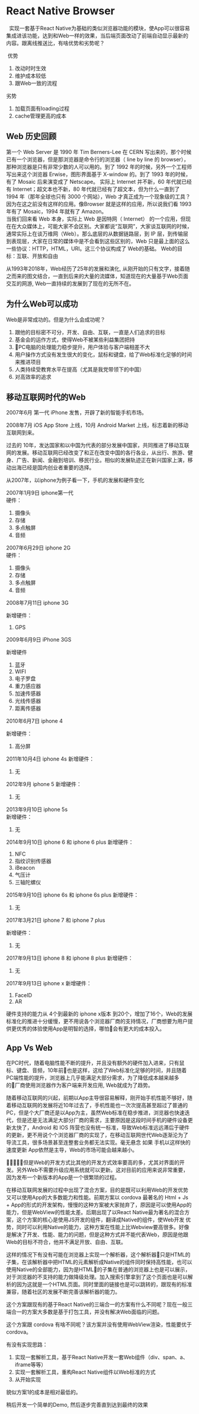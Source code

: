 # React Native Browser
  
 实现一套基于React Native为基础的类似浏览器功能的模块，使App可以很容易集成进该功能，达到和Web一样的效果，当后端页面改动了前端自动显示最新的内容。跟离线推送比，有啥优势和劣势呢？    

  优势    
  1. 改动时时生效
  2. 维护成本较低      
  3. 跟Web一致的流程

  劣势
  1. 加载页面有loading过程
  2. cache管理更高的成本

## Web 历史回顾  

第一个 Web Server 是 1990 年 Tim Berners-Lee 在 CERN 写出来的，那个时候已有一个浏览器，但是那浏览器是命令行的浏览器（ line by line 的 browser），那种浏览器是只有非常少数的人可以用的。到了 1992 年的时候，另外一个工程师写出来这个浏览器 Erwise，图形界面基于 X-window 的。到了 1993 年的时候，有了 Mosaic 后来演变成了 Netscape。
实际上 Internet 并不新，60 年代就已经有 Internet；超文本也不新，80 年代就已经有了超文本，但为什么一直到了 1994 年（那年全球也只有 3000 个网站），Web 才真正成为一个现象级的工具？因为在这之前没有这样的应用。像Browser 就是这样的应用，所以说我们看 1993 年有了 Mosaic，1994 年就有了 Amazon。    
当我们回来看 Web 本身，实际上 Web 是因特网（ Internet） 的一个应用，但现在在大众媒体上，可能大家不会区别。大家都说“互联网”，大家谈互联网的时候，通常实际上在谈万维网（Web）。那么底层的从数据链路层，到 IP 层，到传输层到表现层，大家在日常的媒体中是不会看到这些区别的，Web 只是最上面的这么一些协议：HTTP，HTML，URI。这三个协议构成了 Web的基础。
Web的目标：互联、开放和自由

从1993年2018年，Web经历了25年的发展和演化, 从刚开始的只有文字，接着随之而来的图文结合，一直到后来的大量的流媒体，知道现在的大量基于Web页面交互的网游, Web一直持续的发展到了现在的无所不在。

## 为什么Web可以成功
Web是非常成功的。但是为什么会成功呢？
1. 跟他的目标密不可分，开发、自由、互联，一直是人们追求的目标
2. 基金会的运作方式，使得Web不被某些利益集团把持
3. PC电脑的处理能力稳步提升，用户体验与客户端相差不大
4. 用户操作方式没有发生很大的变化，鼠标和键盘，给了Web标准化足够的时间来推进项目
5. 人类持续受教育水平在提高（尤其是我党带领下的中国） 
7. 对高效率的追求

## 移动互联网时代的Web
2007年6月 第一代 iPhone 发售，开辟了新的智能手机市场。

2008年7月 iOS App Store 上线，10月 Android Market 上线，标志着新的移动互联网到来。

过去的 10年，发达国家和以中国为代表的部分发展中国家，共同推进了移动互联网的发展。移动互联网已经改变了和正在改变中国的各行各业，从出行、旅游、健身、广告、新闻、金融到培训、移民行业。相似的发展轨迹正在新兴国家上演，移动出海已经是国内创业者重要的选择。

从2007年，以iphone为例子看一下，手机的发展和硬件变化

2007年1月9日 iphone第一代    
硬件：
1. 摄像头
2. 存储
3. 多点触屏
4. 音频

2007年6月29日 iphone 2G    
硬件：
1. 摄像头
2. 存储
3. 多点触屏
4. 音频

2008年7月11日 iphone 3G    

新增硬件：
1. GPS

2009年6月9日  iPhone 3GS    

新增硬件
1. 蓝牙
2. WIFI
3. 电子罗盘
4. 重力感应器
5. 加速传感器
6. 光线传感器
7. 距离传感器

2010年6月7日 iphone 4

新增硬件：
1. 高分屏

2011年10月4日 iphone 4s
新增硬件：
1. 无

2012年9月 iphone 5 
新增硬件：
1. 无

2013年9月10日 iphone 5s  
新增硬件：
1. 无

2014年9月10日 iphone 6 和 iphone 6 plus
新增硬件：
1. NFC
2. 指纹识别传感器
3. iBeacon
4. 气压计
5. 三轴陀螺仪

2015年9月10日 iphone 6s 和 iphone 6s plus
新增硬件：
1. 无

2017年3月21日 iphone 7 和 iphone 7 plus

新增硬件：
1. 无

2017年9月13日 iphone 8 和 iphone 8 plus
新增硬件：
1. 无

2017年9月13日 iphone x
新增硬件：
1. FaceID
2. AR

硬件支持的能力从 4个到最新的 iphone x版本 到20个，增加了16个，Web的发展标准化的推进十分缓慢，更不用说各个浏览器厂商的支持情况，厂商想要为用户提供更优秀的体验使用App是明智的选择，哪怕会有更大的成本投入。

## App Vs Web

在PC时代，随着电脑性能不断的提升，并且没有额外的硬件加入进来，只有鼠标、键盘、音频，10年前也是这样，这给了Web标准化足够的时间，并且随着PC端性能的提升，浏览器上几乎能满足大部分需求，为了降低成本越来越多的厂商使用浏览器作为客户端来开发应用, Web就成为了趋势。

随着移动互联网的兴起，前期以App主导很容易解释，刚开始手机性能不够好，随着移动互联网的发展将近10年过去了，手机性能也一次次提高甚至超过了普通的PC，但是个大厂商还是以App为主，虽然Web标准在稳步推进，浏览器也快速迭代，但是还是无法满足大部分厂商的需求，主要原因是这段时间手机的硬件设备更新太快了，Android 和 IOS 阵营也没有统一标准，导致Web标准远远滞后于硬件的更新，更不用说个个浏览器厂商的实现了，在移动互联网世代Web逐渐沦为了导流工具，很多场景甚至连整套业务都无法实现。毫无悬念 如果 手机以这样快的速度更新 App依然是主导，Web的市场可能会越来越小。

但是Web的开发方式比其他的开发方式效率要高的多，尤其对界面的开发。另外Web不需要升级应用系统就可以更新。这对目前的应用来说非常重要，因为发布一个新版本的App是一个很繁琐的过程。

在移动互联网发展的过程中出现了混合方案，目的是既可以利用Web的开发优势又可以使用App的大多数能力和性能。前期方案以 cordova 最著名的 Html + Js + App的形式的开发架构，慢慢的这种方案被大家抛弃了，原因是可以使用App的能力，但是WebView的性能太差。后期出现了以React Native最为著名的混合方案，这个方案的核心是使用JS开发的组件，翻译成Native的组件，使Web开发
优势，同时可以利用Native的能力，这种方案在性能上比Webview要高很多。好像是解决了开发、性能、能力的问题，但是这种方式并不能代表Web，原因是他跟Web的目标不符合，他并不满足开放、自由、互联。

这样的情况下有没有可能在浏览器上实现一个解析器，这个解析器只是HTML的子集，在该解析器中把HTML的元素解析成Native的组件同时保持高性能，也可以使用Native的全部能力，因为是HTML的子集在普通的浏览器上也是可以展示，对于浏览器的不支持的能力做降级处理。加入搜索引擎拿到了这个页面也是可以解析的因为这就是一个HTML页面。同时里面的链接也是可以跳转的，跟现有的标准兼容，随着社区的发展不断完善该解析器的能力。

这个方案跟现有的基于React Native的三端合一的方案有什么不同呢？现在一般三端合一的方案大多数是基于打包工具，并没有解决Web面临的问题。

这个方案跟 cordova 有啥不同呢？该方案并没有使用WebView渲染，性能要优于 cordova。

有没有实现思路：
1. 实现一套解析工具，基于React Native开发一套Web组件（div、span、a、iframe等等）
2. 实现一套解析工具，重构React Native组件以Web标准的方式
3. 从开始实现

貌似方案1的成本是相对最低的。

稍后开发一个简单的Demo, 然后逐步完善直到达到最终的效果
